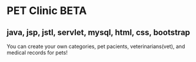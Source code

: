 # PET Clinic BETA
## java, jsp, jstl, servlet, mysql, html, css, bootstrap


You can create your own categories, pet pacients, veterinarians(vet), and medical records for pets!
